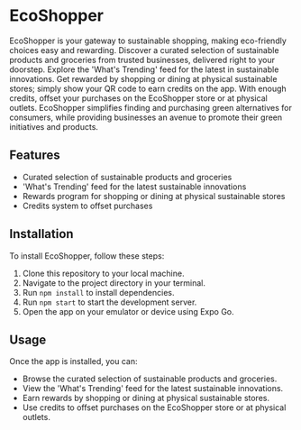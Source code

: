 # EcoShopper

EcoShopper is your gateway to sustainable shopping, making eco-friendly choices easy and rewarding. Discover a curated selection of sustainable products and groceries from trusted businesses, delivered right to your doorstep. Explore the 'What's Trending' feed for the latest in sustainable innovations. Get rewarded by shopping or dining at physical sustainable stores; simply show your QR code to earn credits on the app. With enough credits, offset your purchases on the EcoShopper store or at physical outlets. EcoShopper simplifies finding and purchasing green alternatives for consumers, while providing businesses an avenue to promote their green initiatives and products.

## Features

- Curated selection of sustainable products and groceries
- 'What's Trending' feed for the latest sustainable innovations
- Rewards program for shopping or dining at physical sustainable stores
- Credits system to offset purchases

## Installation

To install EcoShopper, follow these steps:

1. Clone this repository to your local machine.
2. Navigate to the project directory in your terminal.
3. Run `npm install` to install dependencies.
4. Run `npm start` to start the development server.
5. Open the app on your emulator or device using Expo Go.

## Usage

Once the app is installed, you can:

- Browse the curated selection of sustainable products and groceries.
- View the 'What's Trending' feed for the latest sustainable innovations.
- Earn rewards by shopping or dining at physical sustainable stores.
- Use credits to offset purchases on the EcoShopper store or at physical outlets.
